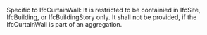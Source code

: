 Specific to IfcCurtainWall: It is restricted to be containied in IfcSite, IfcBuilding, or IfcBuildingStory only. It shall not be provided, if the IfcCurtainWall is part of an aggregation.
